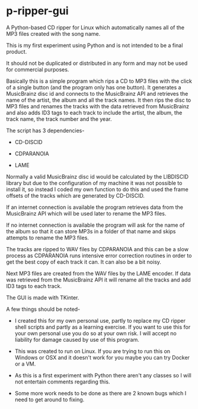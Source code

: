# p-ripper-gui
A Python-based CD ripper for Linux which automatically names all of the MP3 files created with the song name.

This is my first experiment using Python and is not intended to be a final product.

It should not be duplicated or distributed in any form and may not be used for commercial purposes.

Basically this is a simple program which rips a CD to MP3 files with the click of a single button (and the program only has one button). It generates a MusicBrainz disc id and connects to the MusicBrainz API and retrieves the name of the artist, the album and all the track names. It then rips the disc to MP3 files and renames the tracks with the data retrieved from MusicBrainz and also adds ID3 tags to each track to include the artist, the album, the track name, the track number and the year.

The script has 3 dependencies-

- CD-DISCID

- CDPARANOIA

- LAME

Normally a valid MusicBrainz disc id would be calculated by the LIBDISCID library but due to the configuration of my machine it was not possible to install it, so instead I coded my own function to do this and used the frame offsets of the tracks which are generated by CD-DISCID.

If an internet connection is available the program retrieves data from the MusicBrainz API which will be used later to rename the MP3 files.

If no internet connection is available the program will ask for the name of the album so that it can store MP3s in a folder of that name and skips attempts to rename the MP3 files.

The tracks are ripped to WAV files by CDPARANOIA and this can be a slow process as CDPARANOIA runs intensive error correction routines in order to get the best copy of each track it can. It can also be a bit noisy.

Next MP3 files are created from the WAV files by the LAME encoder. If data was retrieved from the MusicBrainz API it will rename all the tracks and add ID3 tags to each track.

The GUI is made with TKinter.

A few things should be noted-

- I created this for my own personal use, partly to replace my CD ripper shell scripts and partly as a learning exercise. If you want to use this for your own personal use you do so at your own risk. I will accept no liability for damage caused by use of this program.

- This was created to run on Linux. If you are trying to run this on Windows or OSX and it doesn't work for you maybe you can try Docker or a VM.

- As this is a first experiment with Python there aren't any classes so I will not entertain comments regarding this.

- Some more work needs to be done as there are 2 known bugs which I need to get around to fixing.



